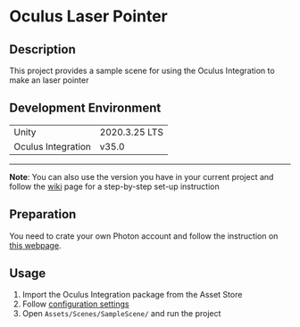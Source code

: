 # Oculus Laser Pointer

## Description
This project provides a sample scene for using the Oculus Integration to make an laser pointer

## Development Environment
|   |   |
|---|---|
Unity | 2020.3.25 LTS
Oculus Integration | v35.0

---
**Note**: 
You can also use the version you have in your current project and follow the [wiki](https://github.com/DanhuaZhang/OculusLaserPointer/wiki) page for a step-by-step set-up instruction

## Preparation
You need to crate your own Photon account and follow the instruction on [this webpage](https://doc.photonengine.com/en-us/pun/current/getting-started/initial-setup).

## Usage
1. Import the Oculus Integration package from the Asset Store
2. Follow [configuration settings](https://developer.oculus.com/documentation/unity/unity-conf-settings/)
3. Open `Assets/Scenes/SampleScene/` and run the project